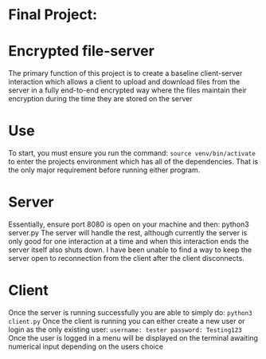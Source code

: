 # Final Project: 
# Encrypted file-server
The primary function of this project is to create a baseline client-server interaction which allows a client to upload and download files 
from the server in a fully end-to-end encrypted way where the files maintain their encryption during the time they are stored on the server
# Use
To start, you must ensure you run the command:
	```
		source venv/bin/activate
	```
to enter the projects environment which has all of the dependencies. That is the only major requirement before running either program.
# Server
Essentially, ensure port 8080 is open on your machine and then: python3 server.py
The server will handle the rest, although currently the server is only good for one interaction at a time and when this interaction ends
the server itself also shuts down. I have been unable to find a way to keep the server open to reconnection from the client after the
client disconnects.
# Client
Once the server is running successfully you are able to simply do: 
	```
	python3 client.py
	```
Once the client is running you can either create a new user or login as the only existing user:
	```
	username: tester
	password: Testing123
	```
Once the user is logged in a menu will be displayed on the terminal awaiting numerical input depending on the users choice
